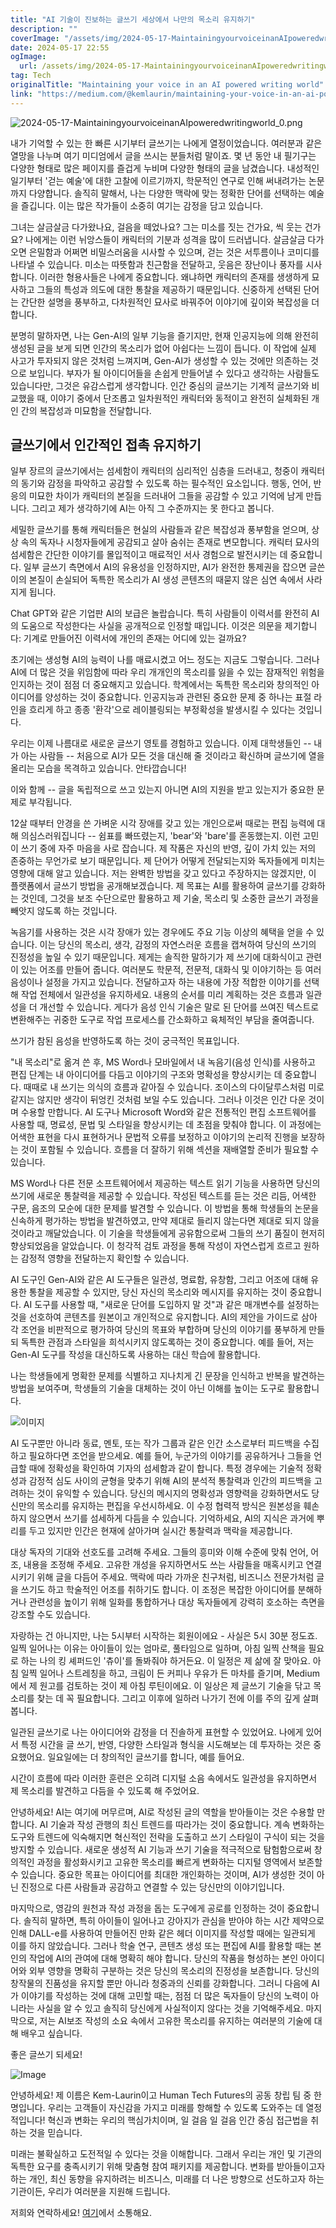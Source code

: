 ```yaml
---
title: "AI 기술이 진보하는 글쓰기 세상에서 나만의 목소리 유지하기"
description: ""
coverImage: "/assets/img/2024-05-17-MaintainingyourvoiceinanAIpoweredwritingworld_0.png"
date: 2024-05-17 22:55
ogImage: 
  url: /assets/img/2024-05-17-MaintainingyourvoiceinanAIpoweredwritingworld_0.png
tag: Tech
originalTitle: "Maintaining your voice in an AI powered writing world"
link: "https://medium.com/@kemlaurin/maintaining-your-voice-in-an-ai-powered-writing-world-58da3d1a20a4"
---
```



![2024-05-17-MaintainingyourvoiceinanAIpoweredwritingworld_0.png](/assets/img/2024-05-17-MaintainingyourvoiceinanAIpoweredwritingworld_0.png)

내가 기억할 수 있는 한 빠른 시기부터 글쓰기는 나에게 열정이었습니다. 여러분과 같은 열망을 나누며 여기 미디엄에서 글을 쓰시는 분들처럼 말이죠. 몇 년 동안 내 필기구는 다양한 형태로 많은 페이지를 즐겁게 누비며 다양한 형태의 글을 남겼습니다. 내성적인 일기부터 '걷는 예술'에 대한 고찰에 이르기까지, 학문적인 연구로 인해 써내려가는 논문까지 다양합니다. 솔직히 말해서, 나는 다양한 맥락에 맞는 정확한 단어를 선택하는 예술을 즐깁니다. 이는 많은 작가들이 소중히 여기는 감정을 담고 있습니다.

그녀는 살금살금 다가왔나요, 걸음을 떼었나요? 그는 미소를 짓는 건가요, 씩 웃는 건가요? 나에게는 이런 뉘앙스들이 캐릭터의 기분과 성격을 많이 드러냅니다. 살금살금 다가오면 은밀함과 어쩌면 비밀스러움을 시사할 수 있으며, 걷는 것은 서투름이나 코미디를 나타낼 수 있습니다. 미소는 따뜻함과 친근함을 전달하고, 웃음은 장난이나 풍자를 시사합니다. 이러한 형용사들은 나에게 중요합니다. 왜냐하면 캐릭터의 존재를 생생하게 묘사하고 그들의 특성과 의도에 대한 통찰을 제공하기 때문입니다. 신중하게 선택된 단어는 간단한 설명을 풍부하고, 다차원적인 묘사로 바꿔주어 이야기에 깊이와 복잡성을 더합니다.

분명히 말하자면, 나는 Gen-AI의 일부 기능을 즐기지만, 현재 인공지능에 의해 완전히 생성된 글을 보게 되면 인간의 목소리가 없어 아쉽다는 느낌이 듭니다. 이 작업에 실제 사고가 투자되지 않은 것처럼 느껴지며, Gen-AI가 생성할 수 있는 것에만 의존하는 것으로 보입니다. 부자가 될 아이디어들을 손쉽게 만들어낼 수 있다고 생각하는 사람들도 있습니다만, 그것은 유감스럽게 생각합니다. 인간 중심의 글쓰기는 기계적 글쓰기와 비교했을 때, 이야기 중에서 단조롭고 일차원적인 캐릭터와 동적이고 완전히 실체화된 개인 간의 복잡성과 미묘함을 전달합니다.

<div class="content-ad"></div>

## 글쓰기에서 인간적인 접촉 유지하기

일부 장르의 글쓰기에서는 섬세함이 캐릭터의 심리적인 심층을 드러내고, 청중이 캐릭터의 동기와 감정을 파악하고 공감할 수 있도록 하는 필수적인 요소입니다. 행동, 언어, 반응의 미묘한 차이가 캐릭터의 본질을 드러내어 그들을 공감할 수 있고 기억에 남게 만듭니다. 그리고 제가 생각하기에 AI는 아직 그 수준까지는 못 한다고 봅니다.

세밀한 글쓰기를 통해 캐릭터들은 현실의 사람들과 같은 복잡성과 풍부함을 얻으며, 상상 속의 독자나 시청자들에게 공감되고 살아 숨쉬는 존재로 변모합니다. 캐릭터 묘사의 섬세함은 간단한 이야기를 몰입적이고 매료적인 서사 경험으로 발전시키는 데 중요합니다. 일부 글쓰기 측면에서 AI의 유용성을 인정하지만, AI가 완전한 통제권을 잡으면 글쓴이의 본질이 손실되어 독특한 목소리가 AI 생성 콘텐츠의 때묻지 않은 심연 속에서 사라지게 됩니다.

Chat GPT와 같은 기업판 AI의 보급은 놀랍습니다. 특히 사람들이 이력서를 완전히 AI의 도움으로 작성한다는 사실을 공개적으로 인정할 때입니다. 이것은 의문을 제기합니다: 기계로 만들어진 이력서에 개인의 존재는 어디에 있는 걸까요?

<div class="content-ad"></div>

초기에는 생성형 AI의 능력이 나를 매료시켰고 어느 정도는 지금도 그렇습니다. 그러나 AI에 더 많은 것을 위임함에 따라 우리 개개인의 목소리를 잃을 수 있는 잠재적인 위험을 인지하는 것이 점점 더 중요해지고 있습니다. 학계에서는 독특한 목소리와 창의적인 아이디어를 양성하는 것이 중요합니다. 인공지능과 관련된 중요한 문제 중 하나는 표절 라인을 흐리게 하고 종종 '환각'으로 레이블링되는 부정확성을 발생시킬 수 있다는 것입니다.

우리는 이제 나름대로 새로운 글쓰기 영토를 경험하고 있습니다. 이제 대학생들인 -- 내가 아는 사람들 -- 처음으로 AI가 모든 것을 대신해 줄 것이라고 확신하며 글쓰기에 열을 올리는 모습을 목격하고 있습니다. 안타깝습니다!

이와 함께 -- 글을 독립적으로 쓰고 있는지 아니면 AI의 지원을 받고 있는지가 중요한 문제로 부각됩니다.

12살 때부터 안경을 쓴 가벼운 시각 장애를 갖고 있는 개인으로써 때로는 편집 능력에 대해 의심스러워집니다 -- 쉼표를 빠뜨렸는지, 'bear'와 'bare'를 혼동했는지. 이런 고민이 쓰기 중에 자주 마음을 사로 잡습니다. 제 작품은 자신의 반영, 깊이 가치 있는 저의 존중하는 무언가로 보기 때문입니다. 제 단어가 어떻게 전달되는지와 독자들에게 미치는 영향에 대해 알고 있습니다. 저는 완벽한 방법을 갖고 있다고 주장하지는 않겠지만, 이 플랫폼에서 글쓰기 방법을 공개해보겠습니다. 제 목표는 AI를 활용하여 글쓰기를 강화하는 것인데, 그것을 보조 수단으로만 활용하고 제 기술, 목소리 및 소중한 글쓰기 과정을 빼앗지 않도록 하는 것입니다.

<div class="content-ad"></div>

녹음기를 사용하는 것은 시각 장애가 있는 경우에도 주요 기능 이상의 혜택을 얻을 수 있습니다. 이는 당신의 목소리, 생각, 감정의 자연스러운 흐름을 캡쳐하여 당신의 쓰기의 진정성을 높일 수 있기 때문입니다. 제게는 솔직한 말하기가 제 쓰기에 대화식이고 관련이 있는 어조를 만들어 줍니다. 여러분도 학문적, 전문적, 대화식 및 이야기하는 등 여러 음성이나 설정을 가지고 있습니다. 전달하고자 하는 내용에 가장 적합한 이야기를 선택해 작업 전체에서 일관성을 유지하세요. 내용의 순서를 미리 계획하는 것은 흐름과 일관성을 더 개선할 수 있습니다. 게다가 음성 인식 기술은 말로 된 단어를 쓰여진 텍스트로 변환해주는 귀중한 도구로 작업 프로세스를 간소화하고 육체적인 부담을 줄여줍니다.

쓰기가 참된 음성을 반영하도록 하는 것이 궁극적인 목표입니다.

"내 목소리"로 옮겨 쓴 후, MS Word나 모바일에서 내 녹음기(음성 인식)를 사용하고 편집 단계는 내 아이디어를 다듬고 이야기의 구조와 명확성을 향상시키는 데 중요합니다. 때때로 내 쓰기는 의식의 흐름과 같아질 수 있습니다. 조이스의 다이달루스처럼 미로 같지는 않지만 생각이 뒤엉킨 것처럼 보일 수도 있습니다. 그러나 이것은 인간 다운 것이며 수용할 만합니다. AI 도구나 Microsoft Word와 같은 전통적인 편집 소프트웨어를 사용할 때, 명료성, 문법 및 스타일을 향상시키는 데 초점을 맞춰야 합니다. 이 과정에는 어색한 표현을 다시 표현하거나 문법적 오류를 보정하고 이야기의 논리적 진행을 보장하는 것이 포함될 수 있습니다. 흐름을 더 잘하기 위해 섹션을 재배열할 준비가 필요할 수 있습니다.

MS Word나 다른 전문 소프트웨어에서 제공하는 텍스트 읽기 기능을 사용하면 당신의 쓰기에 새로운 통찰력을 제공할 수 있습니다. 작성된 텍스트를 듣는 것은 리듬, 어색한 구문, 음조의 모순에 대한 문제를 발견할 수 있습니다. 이 방법을 통해 학생들의 논문을 신속하게 평가하는 방법을 발견하였고, 만약 제대로 들리지 않는다면 제대로 되지 않을 것이라고 깨달았습니다. 이 기술을 학생들에게 공유함으로써 그들의 쓰기 품질이 현저히 향상되었음을 알았습니다. 이 청각적 검토 과정을 통해 작성이 자연스럽게 흐르고 원하는 감정적 영향을 전달하는지 확인할 수 있습니다.

<div class="content-ad"></div>

AI 도구인 Gen-AI와 같은 AI 도구들은 일관성, 명료함, 유창함, 그리고 어조에 대해 유용한 통찰을 제공할 수 있지만, 당신 자신의 목소리와 메시지를 유지하는 것이 중요합니다. AI 도구를 사용할 때, "새로운 단어를 도입하지 말 것"과 같은 매개변수를 설정하는 것을 선호하여 콘텐츠를 원본이고 개인적으로 유지합니다. AI의 제안을 가이드로 삼아 각 조언을 비판적으로 평가하여 당신의 목표와 부합하며 당신의 이야기를 풍부하게 만들되 독특한 관점과 스타일을 희석시키지 않도록하는 것이 중요합니다. 예를 들어, 저는 Gen-AI 도구를 작성을 대신하도록 사용하는 대신 학습에 활용합니다.

나는 학생들에게 명확한 문제를 식별하고 지나치게 긴 문장을 인식하고 반복을 발견하는 방법을 보여주며, 학생들의 기술을 대체하는 것이 아닌 이해를 높이는 도구로 활용합니다.

![이미지](/assets/img/2024-05-17-MaintainingyourvoiceinanAIpoweredwritingworld_1.png)

AI 도구뿐만 아니라 동료, 멘토, 또는 작가 그룹과 같은 인간 소스로부터 피드백을 수집하고 필요하다면 조언을 받으세요. 예를 들어, 누군가의 이야기를 공유하거나 그들을 언급할 때에 정확성을 확인하여 기자의 섬세함과 같이 합니다. 특정 경우에는 기술적 정확성과 감정적 심도 사이의 균형을 맞추기 위해 AI의 분석적 통찰력과 인간의 피드백을 고려하는 것이 유익할 수 있습니다. 당신의 메시지의 명확성과 영향력을 강화하면서도 당신만의 목소리를 유지하는 편집을 우선시하세요. 이 수정 협력적 방식은 원본성을 훼손하지 않으면서 쓰기를 섬세하게 다듬을 수 있습니다. 기억하세요, AI의 지식은 과거에 뿌리를 두고 있지만 인간은 현재에 살아가며 실시간 통찰력과 맥락을 제공합니다.

<div class="content-ad"></div>

대상 독자의 기대와 선호도를 고려해 주세요. 그들의 흥미와 이해 수준에 맞춰 언어, 어조, 내용을 조정해 주세요. 고유한 개성을 유지하면서도 쓰는 사람들을 매혹시키고 연결시키기 위해 글을 다듬어 주세요. 맥락에 따라 가까운 친구처럼, 비즈니스 전문가처럼 글을 쓰기도 하고 학술적인 어조를 취하기도 합니다. 이 조정은 복잡한 아이디어를 분해하거나 관련성을 높이기 위해 일화를 통합하거나 대상 독자들에게 강력히 호소하는 측면을 강조할 수도 있습니다.

자랑하는 건 아니지만, 나는 5시부터 시작하는 회원이에요 - 사실은 5시 30분 정도죠. 일찍 일어나는 이유는 아이들이 있는 엄마로, 풀타임으로 일하며, 아침 일찍 산책을 필요로 하는 나의 킹 셰퍼드인 '츄이'를 돌봐줘야 하거든요. 이 일정은 제 삶에 잘 맞아요. 아침 일찍 일어나 스트레칭을 하고, 크림이 든 커피나 우유가 든 마차를 즐기며, Medium에서 제 원고를 검토하는 것이 제 아침 루틴이에요. 이 일상은 제 글쓰기 기술을 닦고 목소리를 찾는 데 꼭 필요합니다. 그리고 이후에 일하러 나가기 전에 이를 주의 깊게 살펴봅니다.

일관된 글쓰기로 나는 아이디어와 감정을 더 진솔하게 표현할 수 있었어요. 나에게 있어서 특정 시간을 글 쓰기, 반영, 다양한 스타일과 형식을 시도해보는 데 투자하는 것은 중요했어요. 일요일에는 더 창의적인 글쓰기를 합니다, 예를 들어요.

시간이 흐름에 따라 이러한 훈련은 오히려 디지털 소음 속에서도 일관성을 유지하면서 제 목소리를 발견하고 다듬을 수 있도록 해 주었어요.

<div class="content-ad"></div>

안녕하세요! AI는 여기에 머무르며, AI로 작성된 글의 역할을 받아들이는 것은 수용할 만합니다. AI 기술과 작성 관행의 최신 트렌드를 따라가는 것이 중요합니다. 계속 변화하는 도구와 트렌드에 익숙해지면 혁신적인 전략을 도출하고 쓰기 스타일이 구식이 되는 것을 방지할 수 있습니다. 새로운 생성적 AI 기능과 쓰기 기술을 적극적으로 탐험함으로써 창의적인 과정을 활성화시키고 고유한 목소리를 빠르게 변화하는 디지털 영역에서 보존할 수 있습니다. 중요한 목표는 아이디어를 최대한 개인화하는 것이며, AI가 생성한 것이 아닌 진정으로 다른 사람들과 공감하고 연결할 수 있는 당신만의 이야기입니다.

마지막으로, 영감의 원천과 작성 과정을 돕는 도구에게 공로를 인정하는 것이 중요합니다. 솔직히 말하면, 특히 아이들이 일어나고 강아지가 관심을 받아야 하는 시간 제약으로 인해 DALL-e를 사용하여 만들어진 만화 같은 헤더 이미지를 작성할 때에는 일관되게 이를 하지 않았습니다. 그러나 학술 연구, 콘텐츠 생성 또는 편집에 AI를 활용할 때는 본인의 작업에 AI의 관여에 대해 명확히 해야 합니다. 당신의 작품을 형성하는 본인 아이디어와 외부 영향을 명확히 구분하는 것은 당신의 목소리의 진정성을 보존합니다. 당신의 창작물의 진품성을 유지할 뿐만 아니라 청중과의 신뢰를 강화합니다. 그러니 다음에 AI가 이야기를 작성하는 것에 대해 고민할 때는, 점점 더 많은 독자들이 당신의 노력이 아니라는 사실을 알 수 있고 솔직히 당신에게 사실적이지 않다는 것을 기억해주세요. 마지막으로, 저는 AI보조 작성의 소요 속에서 고유한 목소리를 유지하는 여러분의 기술에 대해 배우고 싶습니다.

좋은 글쓰기 되세요!

<div class="content-ad"></div>

![Image](/assets/img/2024-05-17-MaintainingyourvoiceinanAIpoweredwritingworld_2.png) 

안녕하세요! 제 이름은 Kem-Laurin이고 Human Tech Futures의 공동 창립 팀 중 한 명입니다. 우리는 고객들이 자신감을 가지고 미래를 항해할 수 있도록 도와주는 데 열정적입니다! 혁신과 변화는 우리의 핵심가치이며, 일 걸음 일 걸음 인간 중심 접근법을 취하는 것을 믿습니다.

미래는 불확실하고 도전적일 수 있다는 것을 이해합니다. 그래서 우리는 개인 및 기관의 독특한 요구를 충족시키기 위해 맞춤형 참여 패키지를 제공합니다. 변화를 받아들이고자 하는 개인, 최신 동향을 유지하려는 비즈니스, 미래를 더 나은 방향으로 선도하고자 하는 기관이든, 우리가 여러분을 지원해 드립니다.

저희와 연락하세요! [여기](https://www.humantechfutures.ca/contact)에서 소통해요.
